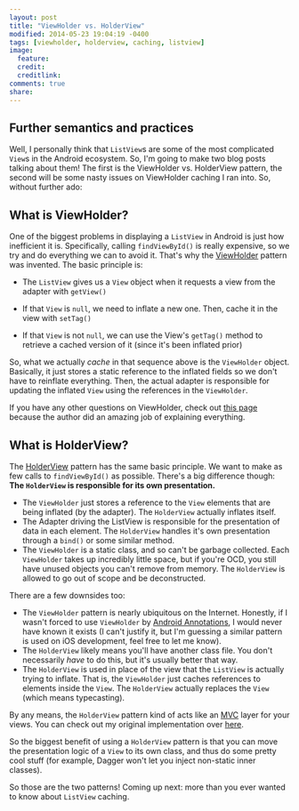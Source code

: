 ```yaml
---
layout: post
title: "ViewHolder vs. HolderView"
modified: 2014-05-23 19:04:19 -0400
tags: [viewholder, holderview, caching, listview]
image:
  feature: 
  credit: 
  creditlink: 
comments: true
share: 
---
```

Further semantics and practices
-------------------------------
 
Well, I personally think that `ListView`s are some of the most complicated `View`s in the Android ecosystem. So, I'm going to make two blog posts talking about them! The first is the ViewHolder vs. HolderView pattern, the second will be some nasty issues on ViewHolder caching I ran into. So, without further ado:
 
What is ViewHolder?
-------------------
 
One of the biggest problems in displaying a `ListView` in Android is just how inefficient it is. Specifically, calling `findViewById()` is really expensive, so we try and do everything we can to avoid it. That's why the [ViewHolder](http://developer.android.com/training/improving-layouts/smooth-scrolling.html#ViewHolder) pattern was invented. The basic principle is:
 
* The `ListView` gives us a `View` object when it requests a view from the adapter with `getView()`
 
* If that `View` is `null`, we need to inflate a new one. Then, cache it in the view with `setTag()`
   
* If that `View` is not `null`, we can use the View's `getTag()` method to retrieve a cached version of it (since it's been inflated prior)
 
So, what we actually *cache* in that sequence above is the `ViewHolder` object. Basically, it just stores a static reference to the inflated fields so we don't have to reinflate everything. Then, the actual adapter is responsible for updating the inflated `View` using the references in the `ViewHolder`.
 
If you have any other questions on ViewHolder, check out [this page](http://lucasr.org/2012/04/05/performance-tips-for-androids-listview/) because the author did an amazing job of explaining everything.
 
What is HolderView?
-------------------
 
The [HolderView](http://www.jayway.com/2013/11/06/viewholder-vs-holderview/) pattern has the same basic principle. We want to make as few calls to `findViewById()` as possible. There's a big difference though: **The `HolderView` is responsible for its own presentation.**
 
* The `ViewHolder` just stores a reference to the `View` elements that are being inflated (by the adapter). The `HolderView` actually inflates itself.
* The Adapter driving the ListView is responsible for the presentation of data in each element. The `HolderView` handles it's own presentation through a `bind()` or some similar method.
* The `ViewHolder` is a static class, and so can't be garbage collected. Each `ViewHolder` takes up incredibly little space, but if you're OCD, you still have unused objects you can't remove from memory. The `HolderView` is allowed to go out of scope and be deconstructed.
 
There are a few downsides too:
 
* The `ViewHolder` pattern is nearly ubiquitous on the Internet. Honestly, if I wasn't forced to use `ViewHolder` by [Android Annotations](https://github.com/excilys/androidannotations/wiki/Adapters-and-lists), I would never have known it exists (I can't justify it, but I'm guessing a similar pattern is used on iOS development, feel free to let me know).
* The `HolderView` likely means you'll have another class file. You don't necessarily *have* to do this, but it's usually better that way.
* The `HolderView` is used in place of the view that the `ListView` is actually trying to inflate. That is, the `ViewHolder` just caches references to elements inside the `View`. The `HolderView` actually replaces the `View` (which means typecasting).
 
By any means, the `HolderView` pattern kind of acts like an [MVC](http://en.wikipedia.org/wiki/Model%E2%80%93view%E2%80%93controller) layer for your views. You can check out my original implementation over [here](https://github.com/MinimalBible/MinimalBible/blob/d16730781b31efc120a13a917992372956127310/MinimalBible/src/org/bspeice/minimalbible/activities/downloader/BookListAdapter.java#L51).
 
So the biggest benefit of using a `HolderView` pattern is that you can move the presentation logic of a `View` to its own class, and thus do some pretty cool stuff (for example, Dagger won't let you inject non-static inner classes).
 
So those are the two patterns! Coming up next: more than you ever wanted to know about `ListView` caching.
